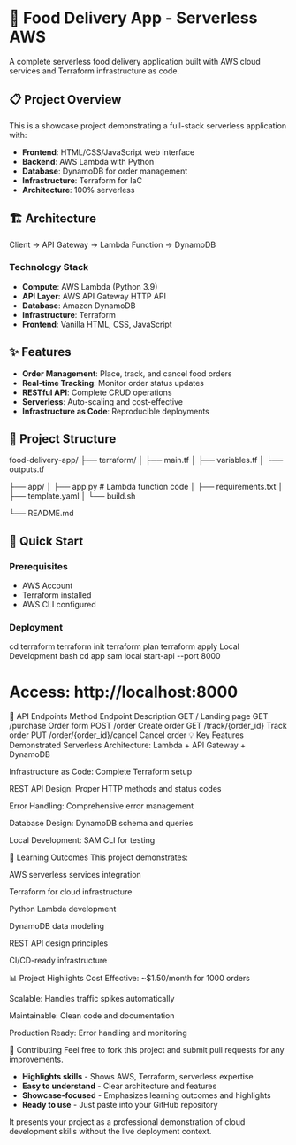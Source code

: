 # 🍕 Food Delivery App - Serverless AWS

A complete serverless food delivery application built with AWS cloud services and Terraform infrastructure as code.

## 📋 Project Overview

This is a showcase project demonstrating a full-stack serverless application with:
- **Frontend**: HTML/CSS/JavaScript web interface
- **Backend**: AWS Lambda with Python
- **Database**: DynamoDB for order management
- **Infrastructure**: Terraform for IaC
- **Architecture**: 100% serverless

## 🏗️ Architecture
Client → API Gateway → Lambda Function → DynamoDB


### Technology Stack
- **Compute**: AWS Lambda (Python 3.9)
- **API Layer**: AWS API Gateway HTTP API
- **Database**: Amazon DynamoDB
- **Infrastructure**: Terraform
- **Frontend**: Vanilla HTML, CSS, JavaScript

## ✨ Features

- **Order Management**: Place, track, and cancel food orders
- **Real-time Tracking**: Monitor order status updates
- **RESTful API**: Complete CRUD operations
- **Serverless**: Auto-scaling and cost-effective
- **Infrastructure as Code**: Reproducible deployments

## 📁 Project Structure
food-delivery-app/
├── terraform/
│ ├── main.tf 
│ ├── variables.tf
│ └── outputs.tf


├── app/
│ ├── app.py # Lambda function code
│ ├── requirements.txt
│ ├── template.yaml
│ └── build.sh

└── README.md

## 🚀 Quick Start

### Prerequisites
- AWS Account
- Terraform installed
- AWS CLI configured

### Deployment
cd terraform
terraform init
terraform plan
terraform apply
Local Development
bash
cd app
sam local start-api --port 8000
# Access: http://localhost:8000
🔧 API Endpoints
Method	Endpoint	Description
GET	/	Landing page
GET	/purchase	Order form
POST	/order	Create order
GET	/track/{order_id}	Track order
PUT	/order/{order_id}/cancel	Cancel order
💡 Key Features Demonstrated
Serverless Architecture: Lambda + API Gateway + DynamoDB

Infrastructure as Code: Complete Terraform setup

REST API Design: Proper HTTP methods and status codes

Error Handling: Comprehensive error management

Database Design: DynamoDB schema and queries

Local Development: SAM CLI for testing

🎯 Learning Outcomes
This project demonstrates:

AWS serverless services integration

Terraform for cloud infrastructure

Python Lambda development

DynamoDB data modeling

REST API design principles

CI/CD-ready infrastructure

📊 Project Highlights
Cost Effective: ~$1.50/month for 1000 orders

Scalable: Handles traffic spikes automatically

Maintainable: Clean code and documentation

Production Ready: Error handling and monitoring

🤝 Contributing
Feel free to fork this project and submit pull requests for any improvements.



- **Highlights skills** - Shows AWS, Terraform, serverless expertise
- **Easy to understand** - Clear architecture and features
- **Showcase-focused** - Emphasizes learning outcomes and highlights
- **Ready to use** - Just paste into your GitHub repository

It presents your project as a professional demonstration of cloud development skills without the live deployment context.
